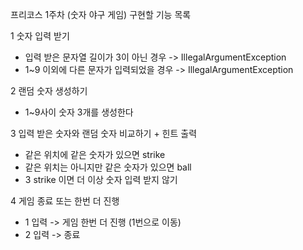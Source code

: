 프리코스 1주차 (숫자 야구 게임)
구현할 기능 목록

1 숫자 입력 받기
- 입력 받은 문자열 길이가 3이 아닌 경우 -> IllegalArgumentException
- 1~9 이외에 다른 문자가 입력되었을 경우 -> IllegalArgumentException

2 랜덤 숫자 생성하기
- 1~9사이 숫자 3개를 생성한다

3 입력 받은 숫자와 랜덤 숫자 비교하기 + 힌트 출력
- 같은 위치에 같은 숫자가 있으면 strike
- 같은 위치는 아니지만 같은 숫자가 있으면 ball
- 3 strike 이면 더 이상 숫자 입력 받지 않기

4 게임 종료 또는 한번 더 진행
- 1 입력 -> 게임 한번 더 진행 (1번으로 이동)
- 2 입력 -> 종료
